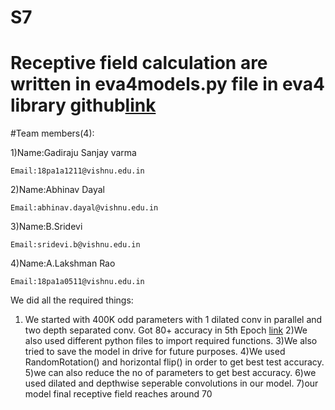 # S7
# Receptive field calculation are written in eva4models.py file in eva4 library github[link](https://github.com/GadirajuSanjayvarma/EVA4/tree/master/S7/Eva4%20library)
#Team members(4):

  1)Name:Gadiraju Sanjay varma
  
    Email:18pa1a1211@vishnu.edu.in
  2)Name:Abhinav Dayal
  
    Email:abhinav.dayal@vishnu.edu.in
  3)Name:B.Sridevi
  
    Email:sridevi.b@vishnu.edu.in
  4)Name:A.Lakshman Rao
  
    Email:18pa1a0511@vishnu.edu.in

We did all the required things:

1. We started with 400K odd parameters with 1 dilated conv in parallel and two depth separated conv. Got 80+ accuracy in 5th Epoch [link](https://github.com/GadirajuSanjayvarma/EVA4/blob/master/S7/EVA04_S7_.ipynb)
2)We also used different python files to import  required functions.
3)We also tried to save the model in drive for future purposes.
4)We used RandomRotation() and horizontal flip() in order to get best test accuracy.
5)we can also reduce the no of parameters to get best accuracy.
6)we used dilated and depthwise seperable convolutions in our model.
7)our model final receptive field reaches around 70
